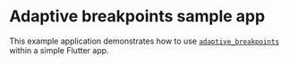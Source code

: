 # Adaptive breakpoints sample app

This example application demonstrates how to use [`adaptive_breakpoints`](https://pub.dev/packages/adaptive_breakpoints) within a simple Flutter app.
